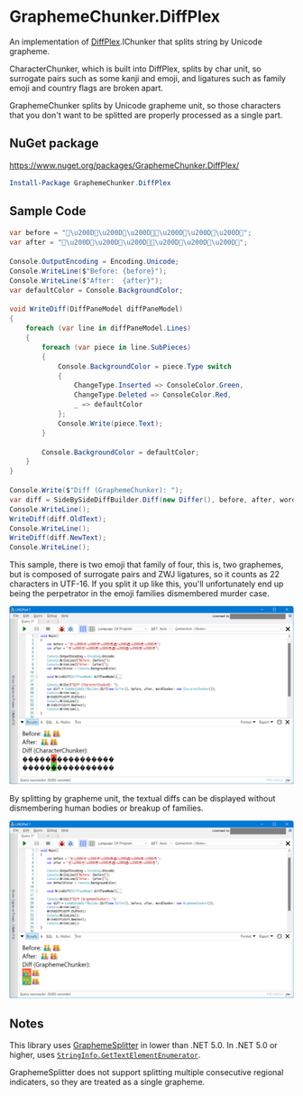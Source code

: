 # GraphemeChunker.DiffPlex

An implementation of [DiffPlex](https://github.com/mmanela/diffplex).IChunker that splits string by Unicode grapheme.

CharacterChunker, which is built into DiffPlex, splits by char unit, so surrogate pairs such as some kanji and emoji, and ligatures such as family emoji and country flags are broken apart.

GraphemeChunker splits by Unicode grapheme unit, so those characters that you don't want to be splitted are properly processed as a single part.

## NuGet package

https://www.nuget.org/packages/GraphemeChunker.DiffPlex/

```powershell
Install-Package GraphemeChunker.DiffPlex
```

## Sample Code

```C#
var before = "👨\u200D👨\u200D👦\u200D👧👩\u200D👩\u200D👧\u200D👦";
var after = "👨\u200D👨\u200D👧\u200D👧👩\u200D👩\u200D👧\u200D👦";

Console.OutputEncoding = Encoding.Unicode;
Console.WriteLine($"Before: {before}");
Console.WriteLine($"After:  {after}");
var defaultColor = Console.BackgroundColor;

void WriteDiff(DiffPaneModel diffPaneModel)
{
    foreach (var line in diffPaneModel.Lines)
    {
        foreach (var piece in line.SubPieces)
        {
            Console.BackgroundColor = piece.Type switch
            {
                ChangeType.Inserted => ConsoleColor.Green,
                ChangeType.Deleted => ConsoleColor.Red,
                _ => defaultColor
            };
            Console.Write(piece.Text);
        }

        Console.BackgroundColor = defaultColor;
    }
}

Console.Write($"Diff (GraphemeChunker): ");
var diff = SideBySideDiffBuilder.Diff(new Differ(), before, after, wordChunker: new GraphemeChunker());
Console.WriteLine();
WriteDiff(diff.OldText);
Console.WriteLine();
WriteDiff(diff.NewText);
Console.WriteLine();
```

This sample, there is two emoji that family of four, this is, two graphemes, but is composed of surrogate pairs and ZWJ ligatures, so it counts as 22 characters in UTF-16. If you split it up like this, you'll unfortunately end up being the perpetrator in the emoji families dismembered murder case.

![](doc-resources/CharacterChunker.png)

By splitting by grapheme unit, the textual diffs can be displayed without dismembering human bodies or breakup of families.

![](doc-resources/GraphemeChunker.png)

## Notes

This library uses [GraphemeSplitter](https://github.com/ufcpp/GraphemeSplitter) in lower than .NET 5.0.
In .NET 5.0 or higher, uses [`StringInfo.GetTextElementEnumerator`](https://learn.microsoft.com/dotnet/api/system.globalization.stringinfo.gettextelementenumerator).

GraphemeSplitter does not support splitting multiple consecutive regional indicaters, so they are treated as a single grapheme.
